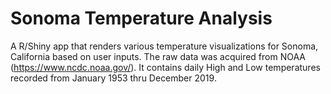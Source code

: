 # Sonoma Temperature Analysis
A R/Shiny app that renders various temperature visualizations for Sonoma, California
based on user inputs.  The raw data was acquired from NOAA (https://www.ncdc.noaa.gov/).  It contains daily High and Low temperatures recorded from January 1953 thru December 2019.
